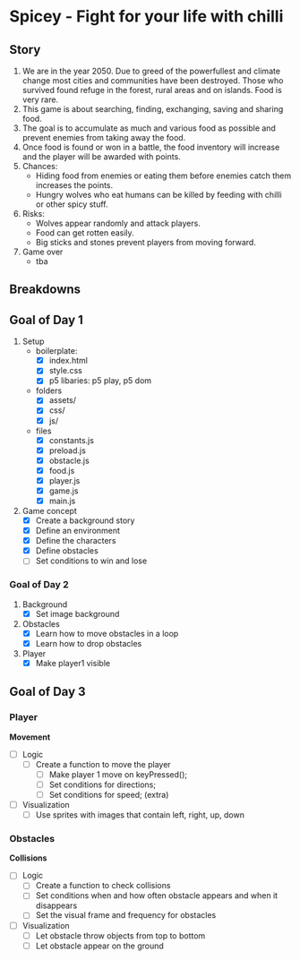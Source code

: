 # Spicey - Fight for your life with chilli

## Story

1. We are in the year 2050. Due to greed of the powerfullest and climate change most cities and communities have been destroyed. Those who survived found refuge in the forest, rural areas and on islands. Food is very rare. 
2. This game is about searching, finding, exchanging, saving and sharing food.
3. The goal is to accumulate as much and various food as possible and prevent enemies from taking away the food.
4. Once food is found or won in a battle, the food inventory will increase and the player will be awarded with points.
5. Chances:
    - Hiding food from enemies or eating them before enemies catch them increases the points.
    - Hungry wolves who eat humans can be killed by feeding with chilli or other spicy stuff.
6. Risks:
    - Wolves appear randomly and attack players.
    - Food can get rotten easily.
    - Big sticks and stones prevent players from moving forward.
7. Game over
    - tba

## Breakdowns

## Goal of Day 1

1. Setup
    - boilerplate:
        - [x] index.html
        - [x] style.css
        - [x] p5 libaries: p5 play, p5 dom
    - folders
        - [x] assets/
        - [x] css/
        - [x] js/
    - files
        - [x] constants.js
        - [x] preload.js
        - [x] obstacle.js
        - [x] food.js
        - [x] player.js
        - [x] game.js
        - [x] main.js

2. Game concept
    - [x] Create a background story
    - [x] Define an environment
    - [x] Define the characters
    - [x] Define obstacles
    - [ ] Set conditions to win and lose

### Goal of Day 2

1. Background
    - [x] Set image background

2. Obstacles
    - [x] Learn how to move obstacles in a loop
    - [x] Learn how to drop obstacles

3. Player
    - [x] Make player1 visible

## Goal of Day 3

### Player

**Movement**

- [ ] Logic
    - [ ] Create a function to move the player
        - [ ] Make player 1 move on keyPressed();
        - [ ] Set conditions for directions;
        - [ ] Set conditions for speed; (extra)
- [ ] Visualization
    - [ ] Use sprites with images that contain left, right, up, down

### Obstacles

**Collisions**

- [ ] Logic
    - [ ] Create a function to check collisions
    - [ ] Set conditions when and how often obstacle appears and when it disappears
    - [ ] Set the visual frame and frequency for obstacles

- [ ] Visualization
    - [ ] Let obstacle throw objects from top to bottom
    - [ ] Let obstacle appear on the ground
